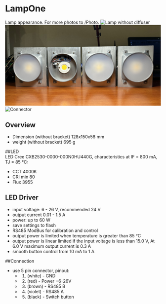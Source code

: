 # LampOne

Lamp appearance. For more photos to /Photo.
<img alt="Lamp without diffuser" src="Photo/IMG_0287.jpg">
<img alt="First 4 assembly" src="Photo/IMG_0288.jpg">
<img alt="Connector" src="Photo/IMG_0290.jpg">

## Overview
  - Dimension (without bracket) 128x150x58 mm  
  - weight (without bracket) 695 g

##LED  
LED Cree CXB2530-0000-000N0HU440G, characteristics at IF = 800 mA, TJ = 85 °C:  
  - CCT 4000K  
  - CRI min 80  
  - Flux 3955  

## LED Driver  
  - input voltage: 6 - 26 V, recommended 24 V  
  - output current 0.01 - 1.5 A
  - power: up to 60 W  
  - save settings to flash  
  - RS485 ModBus for calibration and control  
  - output power is limited when temperature is greater than 85 °C  
  - output power is linear limited if the input voltage is less than 15.0 V, At 6.0 V maximum output current is 0.3 A  
  - smooth button control from 10 mA to 1 A  

##Connection
  - use 5 pin connector, pinout:
    - 1. (white)  - GND
    - 2. (red)    - Power +6-26V
    - 3. (brown)  - RS485 B
    - 4. (violet) - RS485 A
    - 5. (black)  - Switch button
